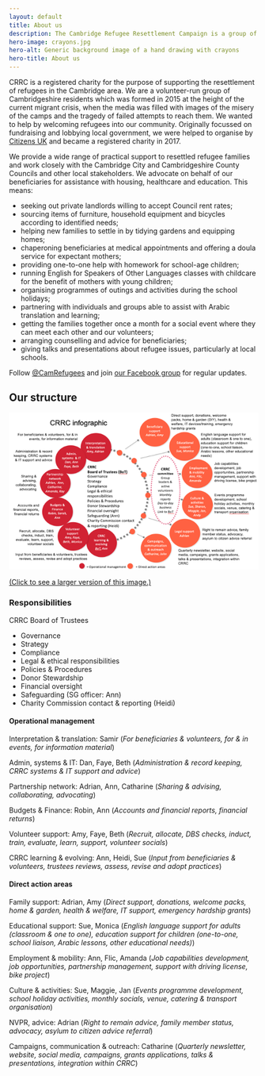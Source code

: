 ```yaml
---
layout: default
title: About us
description: The Cambridge Refugee Resettlement Campaign is a group of volunteers, initially set up by Citizens UK, helping other organizations working within Cambridge to welcome refugees and those seeking asylum, fleeing persecution and war. We aim to positively influence public opinion on refugees, enabling the people of Cambridgeshire to volunteer their services and provisions to help those newly arrived in the area.
hero-image: crayons.jpg
hero-alt: Generic background image of a hand drawing with crayons
hero-title: About us
---
```


CRRC is a registered charity for the purpose of supporting the resettlement of refugees in the Cambridge area. We are a volunteer-run group of Cambridgeshire residents which was formed in 2015 at the height of the current migrant crisis, when the media was filled with images of the misery of the camps and the tragedy of failed attempts to reach them. We wanted to help by welcoming refugees into our community. Originally focussed on fundraising and lobbying local government, we were helped to organise by [Citizens UK](http://www.refugees-welcome.org.uk) and became a registered charity in 2017.

We provide a wide range of practical support to resettled refugee families and work closely with the Cambridge City and Cambridgeshire County Councils and other local stakeholders. We advocate on behalf of our beneficiaries for assistance with housing, healthcare and education. This means:

- seeking out private landlords willing to accept Council rent rates;
- sourcing items of furniture, household equipment and bicycles according to identified needs;
- helping new families to settle in by tidying gardens and equipping homes;
- chaperoning beneficiaries at medical appointments and offering a doula service for expectant mothers;
- providing one-to-one help with homework for school-age children;
- running English for Speakers of Other Languages classes with childcare for the benefit of mothers with young children;
- organising programmes of outings and activities during the school holidays;
- partnering with individuals and groups able to assist with Arabic translation and learning;
- getting the families together once a month for a social event where they can meet each other and our volunteers;
- arranging counselling and advice for beneficiaries;
- giving talks and presentations about refugee issues, particularly at local schools.

Follow [@CamRefugees](https://twitter.com/camrefugees) and join [our Facebook group](https://www.facebook.com/groups/cambridgerefugees/) for regular updates.

## Our structure

[![The responsibilities of the Board of Trustees and the five committees](/images/board-of-trustees-sml.png)](/images/board-of-trustees.png)

[(Click to see a larger version of this image.)](/images/board-of-trustees.png)

### Responsibilities
CRRC Board of Trustees
- Governance
- Strategy
- Compliance
- Legal & ethical responsibilities
- Policies & Procedures
- Donor Stewardship
- Financial oversight
- Safeguarding (SG officer: Ann)
- Charity Commission contact & reporting (Heidi) 

#### Operational management
Interpretation & translation: Samir
(*For beneficiaries & volunteers, for & in events, for information material*)

Admin, systems  & IT: Dan, Faye, Beth
(*Administration & record keeping, CRRC systems & IT support and advice*)

Partnership network: Adrian,  Ann, Catharine
(*Sharing & advising, collaborating, advocating*)

Budgets & Finance: Robin, Ann
(*Accounts and financial reports, financial returns*)

Volunteer support: Amy, Faye, Beth
(*Recruit, allocate, DBS checks, induct, train, evaluate, learn, support, volunteer socials*)

CRRC learning & evolving: Ann, Heidi, Sue
(*Input from beneficiaries & volunteers, trustees reviews, assess, revise and adopt practices*)

#### Direct action areas
Family support: Adrian, Amy
(*Direct support, donations, welcome packs, home & garden, health & welfare, IT support, emergency hardship grants*)

Educational support: Sue, Monica
(*English language support for adults (classroom & one to one), education support for children (one-to-one, school liaison, Arabic lessons, other educational needs)*)

Employment & mobility: Ann, Flic, Amanda
(*Job capabilities development, job opportunities, partnership management, support with driving license, bike project*)

Culture & activities: Sue, Maggie, Jan
(*Events programme development, school holiday activities, monthly socials, venue, catering & transport organisation*)

NVPR, advice: Adrian
(*Right to remain advice, family member status, advocacy, asylum to citizen advice referral*)

Campaigns, communication & outreach: Catharine
(*Quarterly newsletter, website, social media, campaigns, grants applications, talks & presentations, integration within CRRC*)
